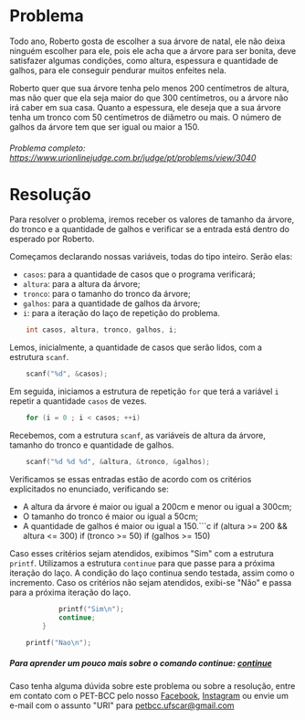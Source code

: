 # Problema

Todo ano, Roberto gosta de escolher a sua árvore de natal, ele não deixa ninguém escolher para ele, pois ele acha que a árvore para ser bonita, deve satisfazer algumas condições, como altura, espessura e quantidade de galhos, para ele conseguir pendurar muitos enfeites nela.

Roberto quer que sua árvore tenha pelo menos 200 centímetros de altura, mas não quer que ela seja maior do que 300 centímetros, ou a árvore não irá caber em sua casa. Quanto a espessura, ele deseja que a sua árvore tenha um tronco com 50 centímetros de diâmetro ou mais. O número de galhos da árvore tem que ser igual ou maior a 150.

###### Problema completo: https://www.urionlinejudge.com.br/judge/pt/problems/view/3040

# Resolução

Para resolver o problema, iremos receber os valores de tamanho da árvore, do tronco e a quantidade de galhos e verificar se a entrada está dentro do esperado por Roberto.

Começamos declarando nossas variáveis, todas do tipo inteiro. Serão elas:
* `casos`: para a quantidade de casos que o programa verificará;
* `altura`: para a altura da árvore;
* `tronco`: para o tamanho do tronco da árvore;
* `galhos`: para a quantidade de galhos da árvore;
* `i`: para a iteração do laço de repetição do problema.
```c
    int casos, altura, tronco, galhos, i;
``` 

Lemos, inicialmente, a quantidade de casos que serão lidos, com a estrutura `scanf`.
```c
    scanf("%d", &casos);
```

Em seguida, iniciamos a estrutura de repetição `for` que terá a variável `i` repetir a quantidade `casos` de vezes.
```c
    for (i = 0 ; i < casos; ++i)
```

Recebemos, com a estrutura `scanf`, as variáveis de altura da árvore, tamanho do tronco e quantidade de galhos.
```c
    scanf("%d %d %d", &altura, &tronco, &galhos);
```

Verificamos se essas entradas estão de acordo com os critérios explicitados no enunciado, verificando se:
* A altura da árvore é maior ou igual a 200cm e menor ou igual a 300cm;
* O tamanho do tronco é maior ou igual a 50cm;
* A quantidade de galhos é maior ou igual a 150.```c
    if (altura >= 200 && altura <= 300)
        if (tronco >= 50)
            if (galhos >= 150)


Caso esses critérios sejam atendidos, exibimos "Sim" com a estrutura `printf`. Utilizamos a estrutura `continue` para que passe para a próxima iteração do laço. A condição do laço continua sendo testada, assim como o incremento.
Caso os critérios não sejam atendidos, exibi-se "Não" e passa para a próxima iteração do laço.
```c
            printf("Sim\n");
            continue;
        }

    printf("Nao\n");
```

##### Para aprender um pouco mais sobre o comando continue: [continue](http://linguagemc.com.br/o-comando-continue/)

Caso tenha alguma dúvida sobre este problema ou sobre a resolução, entre em contato com o PET-BCC pelo nosso
[Facebook](https://www.facebook.com/petbcc/),
[Instagram](https://www.instagram.com/petbcc.ufscar/)
ou envie um e-mail com o assunto "URI" para petbcc.ufscar@gmail.com
